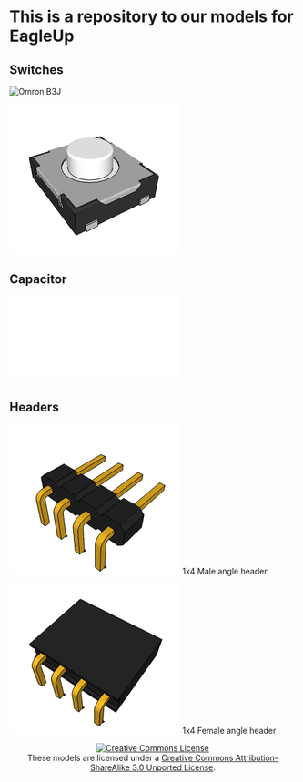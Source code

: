 This is a repository to our models for EagleUp
==============================================


Switches
--------

![Omron B3J](tree/master/switches/B3J.png "Omron B3J")

![Tactile switch](switches/TACTILE_SWITCH_SMD.png "Small SMD switch")

Capacitor
---------

![Panasonic D](passive/capacitors/SMD/PANASONIC_D.skp "SMD Capacitor")



Headers
-------

![Male angle](/headers/1X04-ANGLE.png)
1x4 Male angle header

![Female angle](/headers/1X04-ANGLE-FEMALE.png)
1x4 Female angle header

<center>
<a rel="license" href="http://creativecommons.org/licenses/by-sa/3.0/"><img alt="Creative Commons License" style="border-width:0" src="http://i.creativecommons.org/l/by-sa/3.0/88x31.png" /></a><br />These models are licensed under a <a rel="license" href="http://creativecommons.org/licenses/by-sa/3.0/">Creative Commons Attribution-ShareAlike 3.0 Unported License</a>.
</center>

